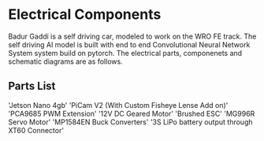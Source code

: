 Electrical Components
====

Badur Gaddi is a self driving car, modeled to work on the WRO FE track. The self driving AI model is built with end to end Convolutional Neural Network System system build on pytorch. The electrical parts, componenets and schematic diagrams are as follows.

## Parts List

'Jetson Nano 4gb'
'PiCam V2 (With Custom Fisheye Lense Add on)'
'PCA9685 PWM Extension'
'12V DC Geared Motor'
'Brushed ESC'
'MG996R Servo Motor'
'MP1584EN Buck Converters'
'3S LiPo battery output through XT60 Connector'




